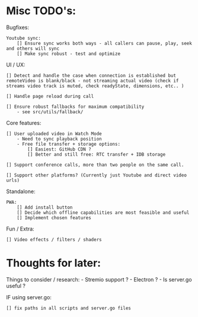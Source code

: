 # Misc TODO's:

Bugfixes:

    Youtube sync:
        [] Ensure sync works both ways - all callers can pause, play, seek and others will sync
        [] Make sync robust - test and optimize

UI / UX:

    [] Detect and handle the case when connection is established but remoteVideo is blank/black - not streaming actual video (check if streams video track is muted, check readyState, dimensions, etc.. )

    [] Handle page reload during call

    [] Ensure robust fallbacks for maximum compatibility
        - see src/utils/fallback/

Core features:

    [] User uploaded video in Watch Mode
        - Need to sync playback position
        - Free file transfer + storage options:
            [] Easiest: GitHub CDN ?
            [] Better and still free: RTC transfer + IDB storage

    [] Support conference calls, more than two people on the same call.

    [] Support other platforms? (Currently just Youtube and direct video urls)

Standalone:

    PWA:
        [] Add install button
        [] Decide which offline capabilities are most feasible and useful
        [] Implement chosen features

Fun / Extra:

    [] Video effects / filters / shaders

# Thoughts for later:

Things to consider / research: - Stremio support ? - Electron ? - Is server.go useful ?

IF using server.go:

    [] fix paths in all scripts and server.go files
